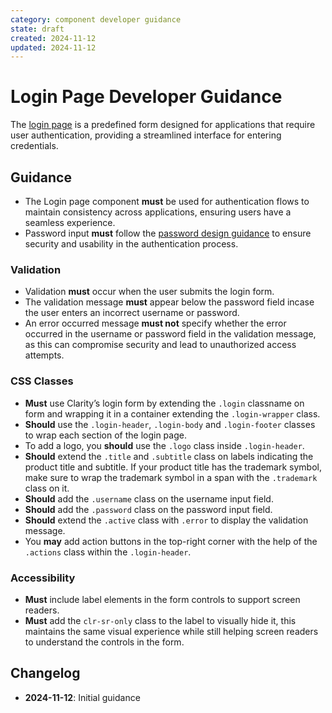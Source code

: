 ```yaml
---
category: component developer guidance
state: draft
created: 2024-11-12
updated: 2024-11-12
---
```


# Login Page Developer Guidance

The [login page](https://clarity.design/documentation/login) is a predefined form designed for applications that require user authentication, providing a streamlined interface for entering credentials.

## Guidance

- The Login page component **must** be used for authentication flows to maintain consistency across applications, ensuring users have a seamless experience.
- Password input **must** follow the [password design guidance](/1019) to ensure security and usability in the authentication process.

### Validation

- Validation **must** occur when the user submits the login form.
- The validation message **must** appear below the password field incase the user enters an incorrect username or password.
- An error occurred message **must not** specify whether the error occurred in the username or password field in the validation message, as this can compromise security and lead to unauthorized access attempts.

### CSS Classes

- **Must** use Clarity’s login form by extending the `.login` classname on form and wrapping it in a container extending the `.login-wrapper` class.
- **Should** use the `.login-header`, `.login-body` and `.login-footer` classes to wrap each section of the login page.
- To add a logo, you **should** use the `.logo` class inside `.login-header`.
- **Should** extend the `.title` and `.subtitle` class on labels indicating the product title and subtitle. If your product title has the trademark symbol, make sure to wrap the trademark symbol in a span with the `.trademark` class on it.
- **Should** add the `.username` class on the username input field.
- **Should** add the `.password` class on the password input field.
- **Should** extend the `.active` class with `.error` to display the validation message.
- You **may** add action buttons in the top-right corner with the help of the `.actions` class within the `.login-header`.

### Accessibility

- **Must** include label elements in the form controls to support screen readers.
- **Must** add the `clr-sr-only` class to the label to visually hide it, this maintains the same visual experience while still helping screen readers to understand the controls in the form.

## Changelog

- **2024-11-12**: Initial guidance
